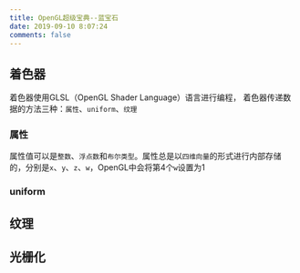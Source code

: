 ```yaml
---
title: OpenGL超级宝典--蓝宝石
date: 2019-09-10 8:07:24
comments: false
---
```



## 着色器

着色器使用GLSL（OpenGL Shader Language）语言进行编程，
着色器传递数据的方法三种：`属性`、`uniform`、`纹理`

### 属性

属性值可以是`整数`、`浮点数`和`布尔类型`。属性总是以`四维向量`的形式进行内部存储的，分别是`x`、`y`、`z`、`w`，OpenGL中会将第4个`w`设置为1

### uniform

## 纹理


## 光栅化
